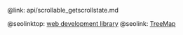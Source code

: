 @link: api/scrollable_getscrollstate.md

@seolinktop: [web development library](https://webix.com)
@seolink: [TreeMap](https://webix.com/widget/treemap/)
